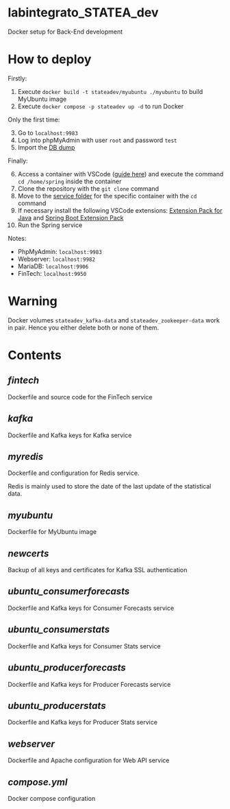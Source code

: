# labintegrato_STATEA_dev

Docker setup for Back-End development

# How to deploy

Firstly:

1) Execute `docker build -t stateadev/myubuntu ./myubuntu` to build MyUbuntu image
2) Execute `docker compose -p stateadev up -d` to run Docker

Only the first time:

3) Go to `localhost:9983`
4) Log into phpMyAdmin with user `root` and password `test`
5) Import the [DB dump](../../../stateadb_dump.sql)

Finally:

6) Access a container with VSCode ([guide here](https://code.visualstudio.com/docs/devcontainers/containers)) and execute the command `cd /home/spring` inside the container
7) Clone the repository with the `git clone` command
8) Move to the [service folder](../../../SpringServices) for the specific container with the `cd` command
9) If necessary install the following VSCode extensions: [Extension Pack for Java](https://marketplace.visualstudio.com/items?itemName=vscjava.vscode-java-pack) and [Spring Boot Extension Pack](https://marketplace.visualstudio.com/items?itemName=pivotal.vscode-boot-dev-pack)
10) Run the Spring service 

Notes:

 - PhpMyAdmin: `localhost:9983`
 - Webserver: `localhost:9982`
 - MariaDB: `localhost:9906`
 - FinTech: `localhost:9950`

# Warning

Docker volumes `stateadev_kafka-data` and `stateadev_zookeeper-data` work in pair.
Hence you either delete both or none of them.

# Contents

## <em>fintech</em>

Dockerfile and source code for the FinTech service

## <em>kafka</em>

Dockerfile and Kafka keys for Kafka service

## <em>myredis</em>

Dockerfile and configuration for Redis service.

Redis is mainly used to store the date of the last update of the statistical data.

## <em>myubuntu</em>

Dockerfile for MyUbuntu image

## <em>newcerts</em>

Backup of all keys and certificates for Kafka SSL authentication

## <em>ubuntu_consumerforecasts</em>

Dockerfile and Kafka keys for Consumer Forecasts service

## <em>ubuntu_consumerstats</em>

Dockerfile and Kafka keys for Consumer Stats service

## <em>ubuntu_producerforecasts</em>

Dockerfile and Kafka keys for Producer Forecasts service

## <em>ubuntu_producerstats</em>

Dockerfile and Kafka keys for Producer Stats service

## <em>webserver</em>

Dockerfile and Apache configuration for Web API service

## <em>compose.yml</em>

Docker compose configuration
